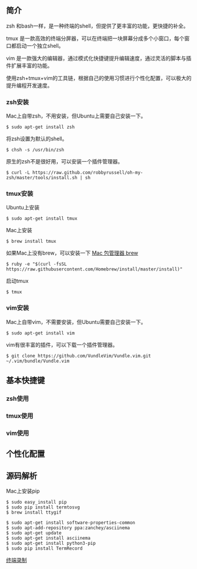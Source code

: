 ## 简介

zsh 和bash一样，是一种终端的shell，但提供了更丰富的功能，更快捷的补全。

tmux 是一款高效的终端分屏器，可以在终端把一块屏幕分成多个小窗口，每个窗口都启动一个独立shell。

vim 是一款强大的编辑器，通过模式化快捷键提升编辑速度，通过灵活的脚本与插件扩展丰富的功能。

使用zsh+tmux+vim的工具链，根据自己的使用习惯进行个性化配置，可以极大的提升编程开发速度。

### zsh安装
Mac上自带zsh，不用安装，但Ubuntu上需要自己安装一下。
```
$ sudo apt-get install zsh
```
将zsh设置为默认的shell。
```
$ chsh -s /usr/bin/zsh
```
原生的zsh不是很好用，可以安装一个插件管理器。
```
$ curl -L https://raw.github.com/robbyrussell/oh-my-zsh/master/tools/install.sh | sh
```
### tmux安装
Ubuntu上安装
```
$ sudo apt-get install tmux
```
Mac上安装
```
$ brew install tmux
```
如果Mac上没有brew，可以安装一下 [Mac 包管理器 brew](https://brew.sh/)
```
$ ruby -e "$(curl -fsSL https://raw.githubusercontent.com/Homebrew/install/master/install)"
```
启动tmux
```
$ tmux
```
### vim安装
Mac上自带vim，不需要安装，但Ubuntu需要自己安装一下。
```
$ sudo apt-get install vim
```
vim有很丰富的插件，可以下载一个插件管理器。
```
$ git clone https://github.com/VundleVim/Vundle.vim.git ~/.vim/bundle/Vundle.vim
```
## 基本快捷键
### zsh使用
### tmux使用
### vim使用
## 个性化配置
## 源码解析
Mac上安装pip
```
$ sudo easy_install pip
$ sudo pip install termtosvg
$ brew install ttygif

$ sudo apt-get install software-properties-common
$ sudo apt-add-repository ppa:zanchey/asciinema
$ sudo apt-get update
$ sudo apt-get install asciinema
$ sudo apt-get install python3-pip
$ sudo pip install TermRecord

```
[终端录制](https://asciinema.org/)
